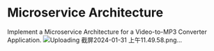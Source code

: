# Microservice Architecture
Implement a Microservice Architecture for a Video-to-MP3 Converter Application.
![Uploading 截屏2024-01-31 上午11.49.58.png…]()
